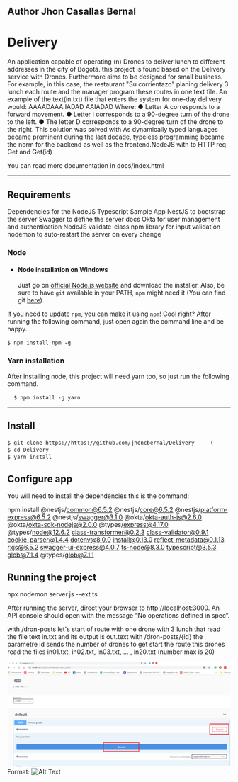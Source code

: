 ## Author Jhon Casallas Bernal
# Delivery

An application capable of operating (n) Drones to deliver lunch to different addresses in the city of Bogotá. this project is found based on the Delivery service with Drones. Furthermore aims to be designed for small business. For example, in this case, the restaurant "Su corrientazo" planing delivery 3 lunch each route and the manager program these routes in one text file.
An example of the text(in.txt) file that enters the system for one-day delivery
would:
AAAADAAA
IADAD
AAIADAD
Where:
● Letter A corresponds to a forward movement.
● Letter I corresponds to a 90-degree turn of the drone to the left.
● The letter D corresponds to a 90-degree turn of the drone to the right.
 This solution was solved with As dynamically typed languages became prominent during the last decade, typeless programming became the norm for the backend as well as the frontend.NodeJS with to HTTP req Get and Get(id)

You can read more documentation in docs/index.html

---
## Requirements
Dependencies for the NodeJS Typescript Sample App
NestJS to bootstrap the server
Swagger to define the server docs
Okta for user management and authentication
NodeJS
validate-class npm library for input validation
nodemon to auto-restart the server on every change

### Node
- #### Node installation on Windows

  Just go on [official Node.js website](https://nodejs.org/) and download the installer.
Also, be sure to have `git` available in your PATH, `npm` might need it (You can find git [here](https://git-scm.com/)).


If you need to update `npm`, you can make it using `npm`! Cool right? After running the following command, just open again the command line and be happy.

    $ npm install npm -g

###
### Yarn installation
  After installing node, this project will need yarn too, so just run the following command.

      $ npm install -g yarn

---

## Install

    $ git clone https://https://github.com/jhoncbernal/Delivery     (
    $ cd Delivery       
    $ yarn install

## Configure app

You will need to install the dependencies  this is the command:

npm install @nestjs/common@6.5.2 @nestjs/core@6.5.2 @nestjs/platform-express@6.5.2 @nestjs/swagger@3.1.0 @okta/okta-auth-js@2.6.0 @okta/okta-sdk-nodejs@2.0.0 @types/express@4.17.0 @types/node@12.6.2 class-transformer@0.2.3 class-validator@0.9.1 cookie-parser@1.4.4 dotenv@8.0.0 install@0.13.0 reflect-metadata@0.1.13 rxjs@6.5.2 swagger-ui-express@4.0.7 ts-node@8.3.0 typescript@3.5.3 glob@7.1.4 @types/glob@7.1.1


## Running the project

   npx nodemon server.js --ext ts

After running the server, direct your browser to http://localhost:3000. An API console should open with the message “No operations defined in spec”.
 
with /dron-posts let's start of route with one drone with 3 lunch that read the file text in.txt and its output is out.text
with /dron-posts/{id} the parametre id sends the number of drones to get start the route this drones read the files in01.txt, in02.txt, in03.txt, ... , in20.txt (number max is 20)

![GitHub Logo](/images/1.png)
Format: ![Alt Text](url)